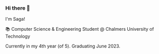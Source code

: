### Hi there 👋

I'm Saga!

📚 Computer Science & Engineering Student @ Chalmers University of Technology

Currently in my 4th year (of 5). Graduating June 2023. 

